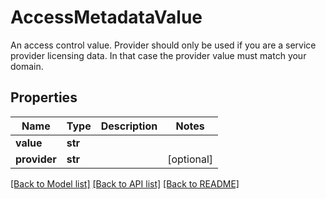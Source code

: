 # AccessMetadataValue

An access control value. Provider should only be used if you are a service provider licensing data. In that case  the provider value must match your domain.

## Properties
Name | Type | Description | Notes
------------ | ------------- | ------------- | -------------
**value** | **str** |  | 
**provider** | **str** |  | [optional] 

[[Back to Model list]](../README.md#documentation-for-models) [[Back to API list]](../README.md#documentation-for-api-endpoints) [[Back to README]](../README.md)


